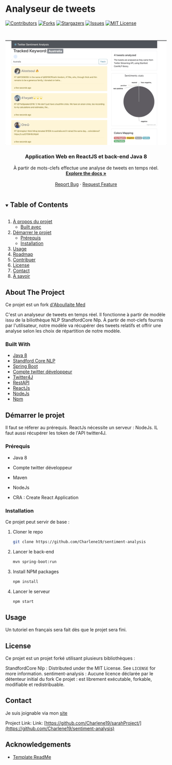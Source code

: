 # Analyseur de tweets

<!--
*** Thanks for checking out the Best-README-Template. If you have a suggestion
*** that would make this better, please fork the repo and create a pull request
*** or simply open an issue with the tag "enhancement".
*** Thanks again! Now go create something AMAZING! :D
***
***
***
*** To avoid retyping too much info. Do a search and replace for the following:
*** github_username, repo_name, twitter_handle, email, project_title, project_description
-->



<!-- PROJECT SHIELDS -->
<!--
*** I'm using markdown "reference style" links for readability.
*** Reference links are enclosed in brackets [ ] instead of parentheses ( ).
*** See the bottom of this document for the declaration of the reference variables
*** for contributors-url, forks-url, etc. This is an optional, concise syntax you may use.
*** https://www.markdownguide.org/basic-syntax/#reference-style-links
-->
[![Contributors][contributors-shield]][contributors-url]
[![Forks][forks-shield]][forks-url]
[![Stargazers][stars-shield]][stars-url]
[![Issues][issues-shield]][issues-url]
[![MIT License][license-shield]][license-url]




<!-- PROJECT LOGO -->
<br />
<p align="center">


![Project Demo](images/sentiment-analysys-twitter.gif)

<h3 align="center">Application Web en ReactJS et back-end Java 8</h3>

  <p align="center">
    À partir de mots-clefs effectue une analyse de tweets en temps réel. 
    <br />
    <a href="https://github.com/Charlene19/sentiment-analysis"><strong>Explore the docs »</strong></a>
    <br />
    <br />
    <a href="https://github.com/Charlene19/sentiment-analysis/issues">Report Bug</a>
    ·
    <a href="href="https://github.com/Charlene19/sentiment-analysis/issues">Request Feature</a>
  </p>

<!-- TABLE OF CONTENTS -->
<details open="open">
  <summary><h2 style="display: inline-block">Table of Contents</h2></summary>
  <ol>
    <li>
      <a href="#about-the-project">À propos du projet</a>
      <ul>
        <li><a href="#built-with">Built avec</a></li>
      </ul>
    </li>
    <li>
      <a href="#getting-started">Démarrer le projet</a>
      <ul>
        <li><a href="#prérequis">Prérequis</a></li>
        <li><a href="#installation">Installation</a></li>
      </ul>
    </li>
    <li><a href="#usage">Usage</a></li>
    <li><a href="#roadmap">Roadmap</a></li>
    <li><a href="#contributing">Contribuer</a></li>
    <li><a href="#license">License</a></li>
    <li><a href="#contact">Contact</a></li>
    <li><a href="#acknowledgements">À savoir</a></li>
  </ol>
</details>



<!-- ABOUT THE PROJECT -->
## About The Project


Ce projet est un fork [d'Aboullaite Med](https://github.com/aboullaite/sentiment-analysis)

C'est un analyseur de tweets en temps réel. Il fonctionne à partir de modèle issu de la biliothèque NLP StandfordCore Nlp. 
À partir de mot-clefs fournis par l'utilisateur, notre modèle va récupérer des tweets relatifs et offrir une analyse selon 
les choix de répartition de notre modèle. 

### Built With

* [Java 8](https://www.java.com/fr/download/help/java8.html)
* [Standford Core NLP](https://stanfordnlp.github.io/CoreNLP/)
* [Spring Boot](https://spring.io/projects/spring-boot)
* [Compte twitter développeur](https://developer.twitter.com/en)
* [Twitter4J](http://twitter4j.org/)
* [RestAPI](https://restfulapi.net/)  
* [ReactJs](https://fr.reactjs.org/)
* [NodeJs](https://nodejs.org/en/)
* [Npm](https://www.npmjs.com/)



<!-- GETTING STARTED -->
## Démarrer le projet

Il faut se réferer au prérequis. ReactJs nécessite un serveur : NodeJs. IL faut aussi récupérer les token de l'API twitter4J.

### Prérequis

* Java 8

* Compte twitter développeur 

* Maven
  
* NodeJs

* CRA : Create React Application


### Installation

Ce projet peut servir de base :

1. Cloner le repo
   ```sh
   git clone https://github.com/Charlene19/sentiment-analysis
   ```
2. Lancer le back-end
   ```sh
   mvn spring-boot:run
   ```

2. Install NPM packages
   ```sh
   npm install
   ```
2. Lancer le serveur
   ```sh
   npm start
   ```   

<!-- USAGE EXAMPLES -->
## Usage

Un tutoriel en français sera fait dès que le projet sera fini. 

<!-- LICENSE -->
## License

Ce projet est un projet forké utilisant plusieurs bibliothèques : 

StandfordCore Nlp : Distributed under the MIT License. See `LICENSE` for more information.
sentiment-analysis : Aucune licence déclarée par le détenteur initial du fork
Ce projet : est librement exécutable, forkable, modifiable et redistribuable. 

<!-- CONTACT -->
## Contact

Je suis joignable via mon [site](https://charlene19.github.io/)


Project Link:  Link: [https://github.com/Charlene19/sarahProject/](https://github.com/Charlene19/sentiment-analysis)


<!-- ACKNOWLEDGEMENTS -->
## Acknowledgements

* [Template ReadMe](https://github.com/Charlene19/Best-README-Template/edit/master/README.md)





<!-- MARKDOWN LINKS & IMAGES -->
<!-- https://www.markdownguide.org/basic-syntax/#reference-style-links -->
[contributors-shield]: https://img.shields.io/github/contributors/Charlene19/sentiment-analysis.svg?style=for-the-badge
[contributors-url]: https://github.com/Charlene19/sentiment-analysis/graphs/contributors
[forks-shield]: https://img.shields.io/github/forks/Charlene19/sentiment-analysis.svg?style=for-the-badge
[forks-url]:  https://github.com/Charlene19/sentiment-analysis/network/members
[stars-shield]: https://img.shields.io/github/stars/Charlene19/Best-README-Template.svg?style=for-the-badge
[stars-url]: https://github.com/Charlene19/sentiment-analysis/stargazers
[issues-shield]: https://img.shields.io/github/issues/Charlene19/Best-README-Template.svg?style=for-the-badge
[issues-url]: https://github.com/Charlene19/sentiment-analysis/issues
[license-shield]: https://img.shields.io/github/license/Charlene19/Best-README-Template.svg?style=for-the-badge
[license-url]: https://github.com/Charlene19/sentiment-analysis/blob/master/LICENSE.txt




